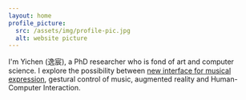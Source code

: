 ```yaml
---
layout: home
profile_picture:
  src: /assets/img/profile-pic.jpg
  alt: website picture
---
```


I'm Yichen (逸宸), a PhD researcher who is fond of art and computer science. I explore the possibility between [new interface for musical expression](https://www.nime.org), gestural control of music, augmented reality and Human-Computer Interaction. 

